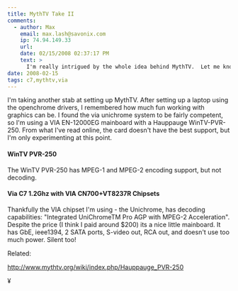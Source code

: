 ```yaml
---
title: MythTV Take II
comments:
  - author: Max
    email: max.lash@savonix.com
    ip: 74.94.149.33
    url:
    date: 02/15/2008 02:37:17 PM
    text: >
      I'm really intrigued by the whole idea behind MythTV.  Let me know if you get it up and running, and how you're liking it.
date: 2008-02-15
tags: c7,mythtv,via
---
```

I'm taking another stab at setting up MythTV. After setting up a laptop using the openchrome drivers, I remembered how much fun working with graphics can be. I found the via unichrome system to be fairly competent, so I'm using a VIA EN-12000EG mainboard with a Hauppauge WinTV-PVR-250. From what I've read online, the card doesn't have the best support, but I'm only experimenting at this point.

#### WinTV PVR-250

The WinTV PVR-250 has MPEG-1 and MPEG-2 encoding support, but not decoding.

#### Via C7 1.2Ghz with VIA CN700+VT8237R Chipsets

Thankfully the VIA chipset I'm using - the Unichrome, has decoding capabilities: "Integrated UniChromeTM Pro AGP with MPEG-2 Acceleration". Despite the price (I think I paid around $200) its a nice little mainboard. It has GbE, ieee1394, 2 SATA ports, S-video out, RCA out, and doesn't use too much power. Silent too!

Related:

<a href="http://www.mythtv.org/wiki/index.php/Hauppauge_PVR-250">http://www.mythtv.org/wiki/index.php/Hauppauge_PVR-250</a>

¥

